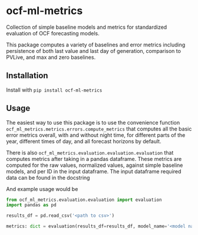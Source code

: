 # ocf-ml-metrics
Collection of simple baseline models and metrics for standardized evaluation of OCF forecasting models.

This package computes a variety of baselines and error metrics
including persistence of both last value and last day of generation,
comparison to PVLive, and max and zero baselines. 

## Installation

Install with `pip install ocf-ml-metrics`

## Usage

The easiest way to use this package is to use the 
convenience function `ocf_ml_metrics.metrics.errors.compute_metrics` that
computes all the basic error metrics overall, with and without night time,
for different parts of the year, different times of day, and all forecast
horizons by default. 

There is also `ocf_ml_metrics.evaluation.evaluation.evaluation` that computes metrics after taking in a pandas 
dataframe. These metrics are computed for the raw values, normalized values, against simple baseline models,
and per ID in the input dataframe. The input dataframe required data can be found in the docstring

And example usage would be

```python
from ocf_ml_metrics.evaluation.evaluation import evaluation
import pandas as pd

results_df = pd.read_csv('<path to csv>')

metrics: dict = evaluation(results_df=results_df, model_name='<model name>')
```
